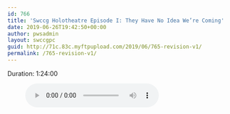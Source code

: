 ```yaml
---
id: 766
title: 'Swccg Holotheatre Episode I: They Have No Idea We’re Coming'
date: 2019-06-26T19:42:50+00:00
author: pwsadmin
layout: swccgpc
guid: http://71c.83c.myftpupload.com/2019/06/765-revision-v1/
permalink: /765-revision-v1/
---
```

 

Duration: 1:24:00<figure class="wp-block-audio"><audio controls src="http://71c.83c.myftpupload.com/wp-content/uploads/2019/04/SwccgHolotheatreEpisodeIThey-1.mp3"></audio></figure>